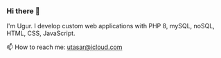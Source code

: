 ### Hi there 👋

I'm Ugur. I develop custom web applications with PHP 8, mySQL, noSQL, HTML, CSS, JavaScript.

📫 How to reach me: utasar@icloud.com
